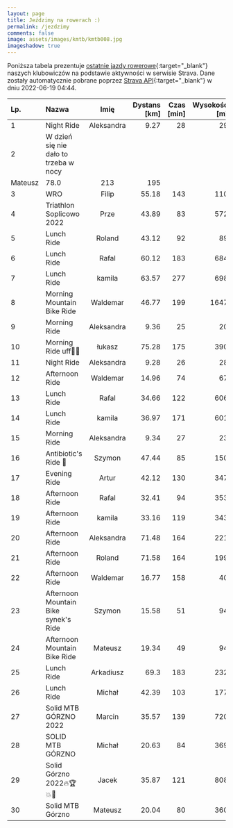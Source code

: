 ```yaml
---
layout: page
title: Jeździmy na rowerach :)
permalink: /jezdzimy
comments: false
image: assets/images/kmtb/kmtb008.jpg
imageshadow: true
---
```


Poniższa tabela prezentuje [ostatnie jazdy rowerowe](https://www.strava.com/clubs/336381){:target="_blank"} naszych klubowiczów na podstawie aktywności w serwisie Strava. Dane zostały automatycznie pobrane poprzez [Strava API](https://developers.strava.com/docs/reference/#api-Clubs-getClubActivitiesById){:target="_blank"} w dniu 2022-06-19 04:44.

Lp. | Nazwa | Imię | Dystans [km] | Czas [min] | Wysokość [m]
:--- | :--- | :---: | ---: | ---: | ---:
1|Night Ride|Aleksandra|9.27|28|29
2|W dzień się nie dało to trzeba w nocy 
|Mateusz|78.0|213|195
3|WRO|Filip|55.18|143|110
4|Triathlon Soplicowo 2022|Prze|43.89|83|572
5|Lunch Ride|Roland|43.12|92|89
6|Lunch Ride|Rafal|60.12|183|684
7|Lunch Ride|kamila|63.57|277|698
8|Morning Mountain Bike Ride|Waldemar|46.77|199|1647
9|Morning Ride|Aleksandra|9.36|25|20
10|Morning Ride uff🥤🚵|łukasz|75.28|175|390
11|Night Ride|Aleksandra|9.28|26|28
12|Afternoon Ride|Waldemar|14.96|74|67
13|Lunch Ride|Rafal|34.66|122|606
14|Lunch Ride|kamila|36.97|171|601
15|Morning Ride|Aleksandra|9.34|27|23
16|Antibiotic's Ride 🤪|Szymon|47.44|85|150
17|Evening Ride|Artur|42.12|130|347
18|Afternoon Ride|Rafal|32.41|94|353
19|Afternoon Ride|kamila|33.16|119|343
20|Afternoon Ride|Aleksandra|71.48|164|221
21|Afternoon Ride|Roland|71.58|164|199
22|Afternoon Ride|Waldemar|16.77|158|40
23|Afternoon Mountain Bike synek's Ride|Szymon|15.58|51|94
24|Afternoon Mountain Bike Ride|Mateusz|19.34|49|94
25|Lunch Ride|Arkadiusz|69.3|183|232
26|Lunch Ride|Michał|42.39|103|177
27|Solid MTB GÓRZNO 2022|Marcin|35.57|139|720
28|SOLID MTB GÓRZNO |Michał|20.63|84|369
29|Solid Górzno 2022🔥🏆💥🙉|Jacek|35.87|121|808
30|Solid MTB Górzno|Mateusz|20.04|80|360
